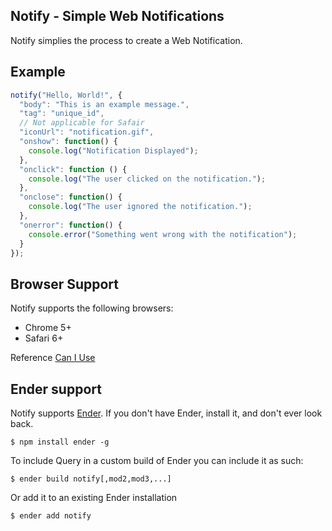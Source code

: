 Notify - Simple Web Notifications
-----
Notify simplies the process to create a Web Notification.

Example
-------

``` js
notify("Hello, World!", {
  "body": "This is an example message.",
  "tag": "unique_id",
  // Not applicable for Safair
  "iconUrl": "notification.gif",
  "onshow": function() {
    console.log("Notification Displayed");
  },
  "onclick": function () {
    console.log("The user clicked on the notification.");
  },
  "onclose": function() {
    console.log("The user ignored the notification.");
  },
  "onerror": function() {
    console.error("Something went wrong with the notification");
  }
});
```

Browser Support
---------------
Notify supports the following browsers:

  - Chrome 5+
  - Safari 6+

Reference [Can I Use](http://caniuse.com/notifications)

Ender support
-------------
Notify supports [Ender](http://ender.no.de). If you don't have Ender, install it, and don't ever look back.

    $ npm install ender -g

To include Query in a custom build of Ender you can include it as such:

    $ ender build notify[,mod2,mod3,...]

Or add it to an existing Ender installation

    $ ender add notify
